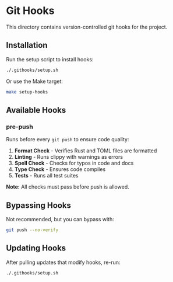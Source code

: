 # Git Hooks

This directory contains version-controlled git hooks for the project.

## Installation

Run the setup script to install hooks:

```bash
./.githooks/setup.sh
```

Or use the Make target:

```bash
make setup-hooks
```

## Available Hooks

### pre-push

Runs before every `git push` to ensure code quality:

1. **Format Check** - Verifies Rust and TOML files are formatted
2. **Linting** - Runs clippy with warnings as errors
3. **Spell Check** - Checks for typos in code and docs
4. **Type Check** - Ensures code compiles
5. **Tests** - Runs all test suites

**Note:** All checks must pass before push is allowed.

## Bypassing Hooks

Not recommended, but you can bypass with:

```bash
git push --no-verify
```

## Updating Hooks

After pulling updates that modify hooks, re-run:

```bash
./.githooks/setup.sh
```

